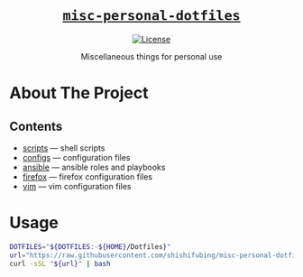 <div align="center" markdown="1">

# [`misc-personal-dotfiles`][url-repo]

[![License][shield-license]][url-license]

Miscellaneous things for personal use

</div>

# About The Project

## Contents

- [scripts] — shell scripts
- [configs] — configuration files
- [ansible] — ansible roles and playbooks
- [firefox] — firefox configuration files
- [vim] — vim configuration files

# Usage

```bash
DOTFILES="${DOTFILES:-${HOME}/Dotfiles}"
url="https://raw.githubusercontent.com/shishifubing/misc-personal-dotfiles/main/scripts/setup.sh"
curl -sSL "${url}" | bash
```

<!-- relative links -->

[scripts]: ./scripts
[configs]: ./configs
[ansible]: ./ansible
[firefox]: ./firefox
[vim]: ./vim

<!-- project links -->

[url-repo]: https://github.com/shishifubing/misc-personal-dotfiles
[url-license]: https://github.com/shishifubing/misc-personal-dotfiles/blob/main/LICENSE

<!-- external links -->

<!-- shield links -->

[shield-license]: https://img.shields.io/github/license/shishifubing/misc-personal-dotfiles.svg?style=for-the-badge
